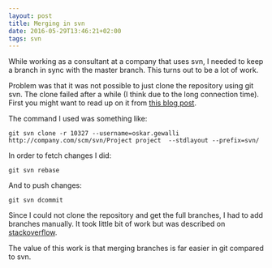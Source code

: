 ```yaml
---
layout: post
title: Merging in svn
date: 2016-05-29T13:46:21+02:00
tags: svn
---
```


While working as a consultant at a company that uses svn, I needed to keep a branch in sync with the master branch. This turns out to be a lot of work.

Problem was that it was not possible to just clone the repository using git svn. The clone failed after a while (I think due to the long connection time). First you might want to read up on it from [this blog post](http://andy.delcambre.com/2008/03/04/git-svn-workflow.html).

The command I used was something like:

```
git svn clone -r 10327 --username=oskar.gewalli http://company.com/scm/svn/Project project  --stdlayout --prefix=svn/
```

In order to fetch changes I did:
```
git svn rebase 
```

And to push changes:
```
git svn dcommit
```

Since I could not clone the repository and get the full branches, I had to add branches manually. It took little bit of work but was described on [stackoverflow](http://stackoverflow.com/questions/296975/how-do-i-tell-git-svn-about-a-remote-branch-created-after-i-fetched-the-repo).


The value of this work is that merging branches is far easier in git compared to svn.
